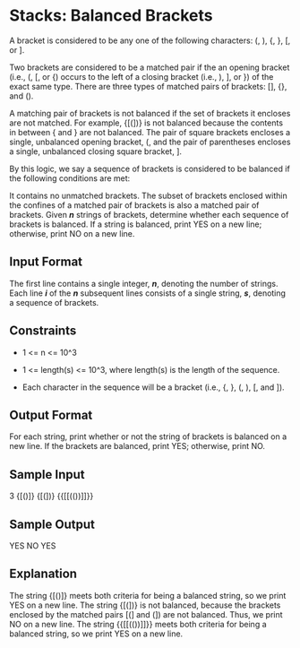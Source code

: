 # Stacks: Balanced Brackets

A bracket is considered to be any one of the following characters: (, ), {, }, [, or ].

Two brackets are considered to be a matched pair if the an opening bracket (i.e., (, [, or {) occurs to the left of a closing bracket (i.e., ), ], or }) of the exact same type. There are three types of matched pairs of brackets: [], {}, and ().

A matching pair of brackets is not balanced if the set of brackets it encloses are not matched. For example, {[(])} is not balanced because the contents in between { and } are not balanced. The pair of square brackets encloses a single, unbalanced opening bracket, (, and the pair of parentheses encloses a single, unbalanced closing square bracket, ].

By this logic, we say a sequence of brackets is considered to be balanced if the following conditions are met:

It contains no unmatched brackets.
The subset of brackets enclosed within the confines of a matched pair of brackets is also a matched pair of brackets.
Given **_n_** strings of brackets, determine whether each sequence of brackets is balanced. If a string is balanced, print YES on a new line; otherwise, print NO on a new line.

## Input Format

The first line contains a single integer, _**n**_, denoting the number of strings. 
Each line **_i_** of the **_n_** subsequent lines consists of a single string, **_s_**, denoting a sequence of brackets.

## Constraints

* 1 <= n <= 10^3
* 1 <= length(s) <= 10^3, where length(s) is the length of the sequence.

* Each character in the sequence will be a bracket (i.e., {, }, (, ), [, and ]).

## Output Format

For each string, print whether or not the string of brackets is balanced on a new line. If the brackets are balanced, print YES; otherwise, print NO.

## Sample Input

3
{[()]}
{[(])}
{{[[(())]]}}

## Sample Output

YES
NO
YES


## Explanation

The string {[()]} meets both criteria for being a balanced string, so we print YES on a new line.
The string {[(])} is not balanced, because the brackets enclosed by the matched pairs [(] and (]) are not balanced. Thus, we print NO on a new line.
The string {{[[(())]]}} meets both criteria for being a balanced string, so we print YES on a new line.